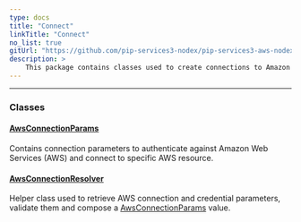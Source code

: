 ```yaml
---
type: docs
title: "Connect"
linkTitle: "Connect"
no_list: true
gitUrl: "https://github.com/pip-services3-nodex/pip-services3-aws-nodex"
description: >
    This package contains classes used to create connections to Amazon Web Services (AWS).
---
```

---

<div class="module-body"> 

### Classes

#### [AwsConnectionParams](aws_connection_params)
Contains connection parameters to authenticate against Amazon Web Services (AWS) and connect to specific AWS resource.

#### [AwsConnectionResolver](aws_connection_resolver)
Helper class used to retrieve AWS connection and credential parameters, validate them and compose a [AwsConnectionParams](../aws_connection_params) value.

</div>
